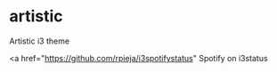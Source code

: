 # artistic
Artistic i3 theme


<a href="https://github.com/rpieja/i3spotifystatus" Spotify on i3status </a>
